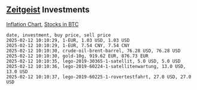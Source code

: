 ## [Zeitgeist](index.html) Investments

[Inflation Chart](https://inflationchart.com),
[Stocks in BTC](https://stonksinbtc.xyz/)

```
date, investment, buy price, sell price
2025-02-12 10:10:29, 1-EUR, 1.03 USD, 1.03 USD
2025-02-12 10:10:29, 1-EUR, 7.54 CNY, 7.54 CNY
2025-02-12 10:10:30, crude-oil-brent-barrel, 76.28 USD, 76.28 USD
2025-02-12 10:10:30, gold-10g, 919.62 EUR, 876.73 EUR
2025-02-12 10:10:35, lego-2019-30365-1-satellit, 5.0 USD, 5.0 USD
2025-02-12 10:10:36, lego-2019-60224-1-satellitenwartung, 13.0 USD, 13.0 USD
2025-02-12 10:10:37, lego-2019-60225-1-rovertestfahrt, 27.0 USD, 27.0 USD
```
